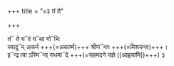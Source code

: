 +++
title = "०३ तं ते"

+++


तं᳓ ते य᳓वं य᳓था गो᳓भिः  
स्वादु᳓म् अकर्म +++(=अकार्ष्म)+++ श्रीण᳓न्तः  +++(=मिश्रयन्तः)+++।  
इ᳓न्द्र त्वा ऽस्मि᳓न्त् सधमा᳓दे +++(=सहमदने यज्ञे ([आह्वयामि])+++) ३
